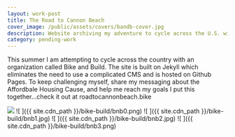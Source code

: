 ```yaml
---
layout: work-post
title: The Road to Cannon Beach
cover_image: /public/assets/covers/bandb-cover.jpg
description: Website archiving my adventure to cycle across the U.S. with Bike & Build in 2017.
category: pending-work
---
```

This summer I am attempting to cycle across the country with an organization called Bike and Build. The site is built on Jekyll which eliminates the need to use a complicated CMS and is hosted on Github Pages. To keep challenging myself, share my messaging about the Affordbale Housing Cause, and help me reach my goals I put this together...check it out  at roadtocannonbeach.bike

<a href="http://roadtocannonbeach.bike"><img src="{{ site.cdn_path }}/bike-build/site.png" /></a>
![ ]({{ site.cdn_path }}/bike-build/bnb0.png)
![ ]({{ site.cdn_path }}/bike-build/bnb1.jpg)
![ ]({{ site.cdn_path }}/bike-build/bnb2.jpg)
![ ]({{ site.cdn_path }}/bike-build/bnb3.png)
